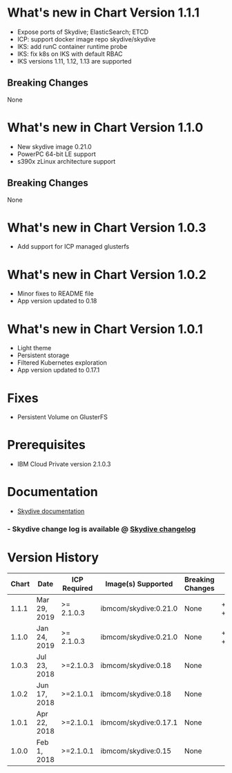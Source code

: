 # What's new in Chart Version 1.1.1

* Expose ports of Skydive; ElasticSearch; ETCD 
* ICP: support docker image repo skydive/skydive 
* IKS: add runC container runtime probe 
* IKS: fix k8s on IKS with default RBAC
* IKS versions 1.11, 1.12, 1.13 are supported

## Breaking Changes

None

# What's new in Chart Version 1.1.0

* New skydive image 0.21.0
* PowerPC 64-bit LE support
* s390x zLinux architecture support

## Breaking Changes

None

# What's new in Chart Version 1.0.3

* Add support for ICP managed glusterfs

# What's new in Chart Version 1.0.2

* Minor fixes to README file
* App version updated to 0.18 

# What's new in Chart Version 1.0.1

* Light theme 
* Persistent storage  
* Filtered Kubernetes exploration
* App version updated to 0.17.1 

# Fixes
* Persistent Volume on GlusterFS


# Prerequisites
* IBM Cloud Private version 2.1.0.3

# Documentation
* [Skydive documentation](http://skydive.network/documentation/)


### - Skydive change log is available @ [Skydive changelog](https://github.com/skydive-project/skydive/blob/master/CHANGELOG.md)

# Version History

| Chart | Date | ICP Required | Image(s) Supported | Breaking Changes | Details |
| ----- | ---- | ------------ | ------------------ | ---------------- | ------- | 
| 1.1.1 | Mar 29, 2019| >= 2.1.0.3 | ibmcom/skydive:0.21.0 | None | +ppc64le, +s390x |
| 1.1.0 | Jan 24, 2019| >= 2.1.0.3 | ibmcom/skydive:0.21.0 | None | +ppc64le, +s390x |
| 1.0.3 | Jul 23, 2018| >=2.1.0.3 | ibmcom/skydive:0.18 | None | |
| 1.0.2 | Jun 17, 2018| >=2.1.0.1 | ibmcom/skydive:0.18 | None | |
| 1.0.1 | Apr 22, 2018| >=2.1.0.1 | ibmcom/skydive:0.17.1 | None | |
| 1.0.0 | Feb 1, 2018| >=2.1.0.1 | ibmcom/skydive:0.15 | None | |
